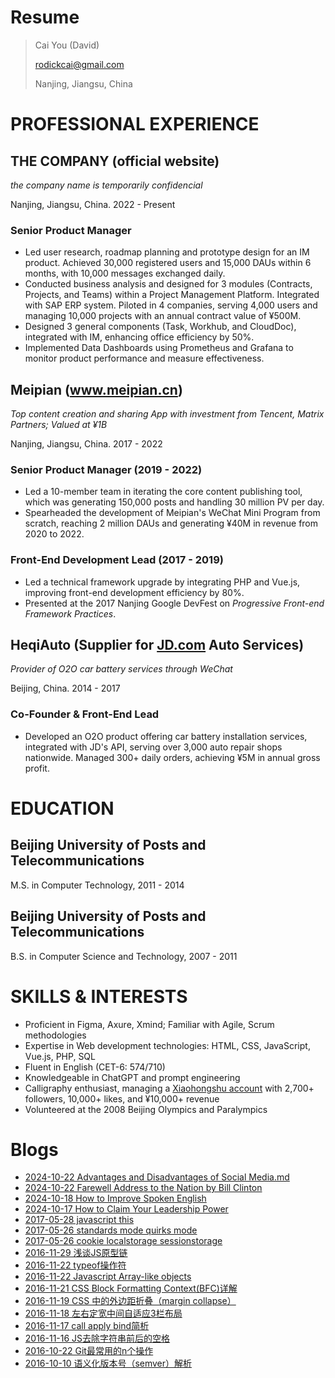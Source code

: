 
# Resume


> Cai You (David)
> 
> <a href="mailto:rodickcai@gmail.com">rodickcai@gmail.com</a>
>
>Nanjing, Jiangsu, China

# PROFESSIONAL EXPERIENCE

## THE COMPANY (official website)

*the company name is temporarily confidencial*

Nanjing, Jiangsu, China. 2022 - Present

### Senior Product Manager

- Led user research, roadmap planning and prototype design for an IM product. Achieved 30,000 registered users and 15,000 DAUs within 6 months, with 10,000 messages exchanged daily.
- Conducted business analysis and designed for 3 modules (Contracts, Projects, and Teams) within a Project Management Platform. Integrated with SAP ERP system. Piloted in 4 companies, serving 4,000 users and managing 10,000 projects with an annual contract value of ¥500M.
- Designed 3 general components (Task, Workhub, and CloudDoc), integrated with IM, enhancing office efficiency by 50%.
- Implemented Data Dashboards using Prometheus and Grafana to monitor product performance and measure effectiveness.
  
## Meipian (<a href="https://www.meipian.cn">www.meipian.cn</a>)
            
*Top content creation and sharing App with investment from Tencent, Matrix Partners; Valued at ¥1B*
        
Nanjing, Jiangsu, China. 2017 - 2022
    
### Senior Product Manager (2019 - 2022)

- Led a 10-member team in iterating the core content publishing tool, which was generating 150,000 posts and handling 30 million PV per day.
- Spearheaded the development of Meipian's WeChat Mini Program from scratch, reaching 2 million DAUs and generating ¥40M in revenue from 2020 to 2022.
    
### Front-End Development Lead (2017 - 2019)

- Led a technical framework upgrade by integrating PHP and Vue.js, improving front-end development efficiency by 80%.
- Presented at the 2017 Nanjing Google DevFest on *Progressive Front-end Framework Practices*.
  
## HeqiAuto (Supplier for <a href="https://jd.com">JD.com</a> Auto Services)

*Provider of O2O car battery services through WeChat*

Beijing, China. 2014 - 2017
    
### Co-Founder & Front-End Lead
    
- Developed an O2O product offering car battery installation services, integrated with JD's API, serving over 3,000 auto repair shops nationwide. Managed 300+ daily orders, achieving ¥5M in annual gross profit.
    
# EDUCATION

## Beijing University of Posts and Telecommunications

M.S. in Computer Technology, 2011 - 2014
   
## Beijing University of Posts and Telecommunications

B.S. in Computer Science and Technology, 2007 - 2011
    
# SKILLS & INTERESTS

- Proficient in Figma, Axure, Xmind; Familiar with Agile, Scrum methodologies
- Expertise in Web development technologies: HTML, CSS, JavaScript, Vue.js, PHP, SQL
- Fluent in English (CET-6: 574/710)
- Knowledgeable in ChatGPT and prompt engineering
- Calligraphy enthusiast, managing a <a href="https://www.xiaohongshu.com/user/profile/5bef84825fd37d0001733d58">Xiaohongshu account</a> with 2,700+ followers, 10,000+ likes, and ¥10,000+ revenue
- Volunteered at the 2008 Beijing Olympics and Paralympics

# Blogs

- [2024-10-22 Advantages and Disadvantages of Social Media.md](./blogs/2024-10-22-advantages-and-disadvantages-of-social-media.md)
- [2024-10-22 Farewell Address to the Nation by Bill Clinton](./blogs/2024-10-22-farewell-address-to-the-nation-by-bill-clinton.md)
- [2024-10-18 How to Improve Spoken English](./blogs/2024-10-18-how-to-improve-spoken-english.md)
- [2024-10-17 How to Claim Your Leadership Power](./blogs/2024-10-17-how-to-claim-your-leadership-power.md)
- [2017-05-28 javascript this](./blogs/2017-05-28-javascript-this.md)
- [2017-05-26 standards mode quirks mode](./blogs/2017-05-26-standards-mode-quirks-mode.md)
- [2017-05-26 cookie localstorage sessionstorage](./blogs/2017-05-26-cookie-localstorage-sessionstorage.md)
- [2016-11-29 浅谈JS原型链](./blogs/2016-11-29-prototype.md)
- [2016-11-22 typeof操作符](./blogs/2016-11-22-typeof.md)
- [2016-11-22 Javascript Array-like objects](./blogs/2016-11-22-array-like-objects.md)
- [2016-11-21 CSS Block Formatting Context(BFC)详解](./blogs/2016-11-21-bfc.md)
- [2016-11-19 CSS 中的外边距折叠（margin collapse）](./blogs/2016-11-19-margin-collapse.md)
- [2016-11-18 左右定宽中间自适应3栏布局](./blogs/2016-11-18-3-col-layout.md)
- [2016-11-17 call apply bind简析](./blogs/2016-11-17-call-apply-bind.md)
- [2016-11-16 JS去除字符串前后的空格](./blogs/2016-11-16-string-trim.md)
- [2016-10-22 Git最常用的n个操作](./blogs/2016-10-22-git-n-operations.md)
- [2016-10-10 语义化版本号（semver）解析](./blogs/2016-10-10-semver.md)
